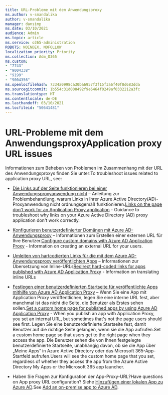 ```yaml
---
title: URL-Probleme mit dem Anwendungsproxy
ms.author: v-smandalika
author: v-smandalika
manager: dansimp
ms.date: 03/10/2021
audience: Admin
ms.topic: article
ms.service: o365-administration
ROBOTS: NOINDEX, NOFOLLOW
localization_priority: Priority
ms.collection: Adm_O365
ms.custom:
- "7743"
- "9004338"
- "9199"
- "9004356"
ms.openlocfilehash: 7334a0998ca30ba6957f3f15f3a6f40f8d683dda
ms.sourcegitcommit: 1b554c31d008492f9e6464f0249af0332212a3fc
ms.translationtype: HT
ms.contentlocale: de-DE
ms.lasthandoff: 03/10/2021
ms.locfileid: "50641481"
---
```

# <a name="application-proxy-url-issues"></a><span data-ttu-id="c184e-102">URL-Probleme mit dem Anwendungsproxy</span><span class="sxs-lookup"><span data-stu-id="c184e-102">Application proxy URL issues</span></span>

<span data-ttu-id="c184e-103">Informationen zum Beheben von Problemen im Zusammenhang mit der URL des Anwendungsproxys finden Sie unter:</span><span class="sxs-lookup"><span data-stu-id="c184e-103">To troubleshoot issues related to application proxy URL, see:</span></span>

- <span data-ttu-id="c184e-104">[Die Links auf der Seite funktionieren bei einer Anwendungsproxyanwendung nicht](https://docs.microsoft.com/azure/active-directory/manage-apps/application-proxy-page-links-broken-problem)  – Anleitung zur Problembehandlung, warum Links in Ihrer Azure Active Directory(AD)-Proxyanwendung nicht ordnungsgemäß funktionieren.</span><span class="sxs-lookup"><span data-stu-id="c184e-104">[Links on the page don't work for an Application Proxy application](https://docs.microsoft.com/azure/active-directory/manage-apps/application-proxy-page-links-broken-problem)  - Guidance to troubleshoot why links on your Azure Active Directory (AD) proxy application don't work correctly.</span></span>

- <span data-ttu-id="c184e-105">[Konfigurieren benutzerdefinierter Domänen mit Azure AD-Anwendungsproxy](https://docs.microsoft.com/azure/active-directory/manage-apps/application-proxy-configure-custom-domain)  – Informationen zum Erstellen einer externen URL für Ihre Benutzer.</span><span class="sxs-lookup"><span data-stu-id="c184e-105">[Configure custom domains with Azure AD Application Proxy](https://docs.microsoft.com/azure/active-directory/manage-apps/application-proxy-configure-custom-domain)  - Information on creating an external URL for your users.</span></span>

- <span data-ttu-id="c184e-106">[Umleiten von hartcodierten Links für die mit dem Azure AD-Anwendungsproxy veröffentlichten Apps](https://docs.microsoft.com/azure/active-directory/manage-apps/application-proxy-configure-hard-coded-link-translation)  – Informationen zur Übersetzung von Inline-URLs</span><span class="sxs-lookup"><span data-stu-id="c184e-106">[Redirect hard-coded links for apps published with Azure AD Application Proxy](https://docs.microsoft.com/azure/active-directory/manage-apps/application-proxy-configure-hard-coded-link-translation)  - Information on translating inline URLs</span></span>

- <span data-ttu-id="c184e-107">[Festlegen einer benutzerdefinierten Startseite für veröffentlichte Apps mithilfe von Azure AD Application Proxy](https://docs.microsoft.com/azure/active-directory/manage-apps/application-proxy-configure-custom-home-page#change-the-home-page-in-the-azure-portal) – Wenn Sie eine App mit Application Proxy veröffentlichen, legen Sie eine interne URL fest, aber manchmal ist das nicht die Seite, die Benutzer als Erstes sehen sollen.</span><span class="sxs-lookup"><span data-stu-id="c184e-107">[Set a custom home page for published apps by using Azure AD Application Proxy](https://docs.microsoft.com/azure/active-directory/manage-apps/application-proxy-configure-custom-home-page#change-the-home-page-in-the-azure-portal) - When you publish an app with Application Proxy, you set an internal URL, but sometimes that's not the page users should see first.</span></span> <span data-ttu-id="c184e-108">Legen Sie eine benutzerdefinierte Startseite fest, damit Benutzer auf die richtige Seite gelangen, wenn sie die App aufrufen.</span><span class="sxs-lookup"><span data-stu-id="c184e-108">Set a custom home page so that users get to the right page when they access the app.</span></span> <span data-ttu-id="c184e-109">Die Benutzer sehen die von Ihnen festgelegte benutzerdefinierte Startseite, unabhängig davon, ob sie die App über „Meine Apps“ in Azure Active Directory oder das Microsoft 365-App-Startfeld aufrufen.</span><span class="sxs-lookup"><span data-stu-id="c184e-109">Users will see the custom home page that you set, regardless of whether they access the app from the Azure Active Directory My Apps or the Microsoft 365 app launcher.</span></span>

- <span data-ttu-id="c184e-110">Haben Sie Fragen zur Konfiguration der App-Proxy-URL?</span><span class="sxs-lookup"><span data-stu-id="c184e-110">Have questions on App proxy URL configuration?</span></span> <span data-ttu-id="c184e-111">Siehe [Hinzufügen einer lokalen App zu Azure AD](https://docs.microsoft.com/azure/active-directory/manage-apps/application-proxy-add-on-premises-application#add-an-on-premises-app-to-azure-ad).</span><span class="sxs-lookup"><span data-stu-id="c184e-111">See [Add an on-premise app to Azure AD](https://docs.microsoft.com/azure/active-directory/manage-apps/application-proxy-add-on-premises-application#add-an-on-premises-app-to-azure-ad).</span></span>
 

